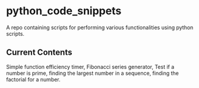 # python_code_snippets
A repo containing scripts for performing various functionalities using python scripts.

## Current Contents

Simple function efficiency timer, Fibonacci series generator, Test if a number is prime, finding the largest number in a sequence, 
finding the factorial for a number.
